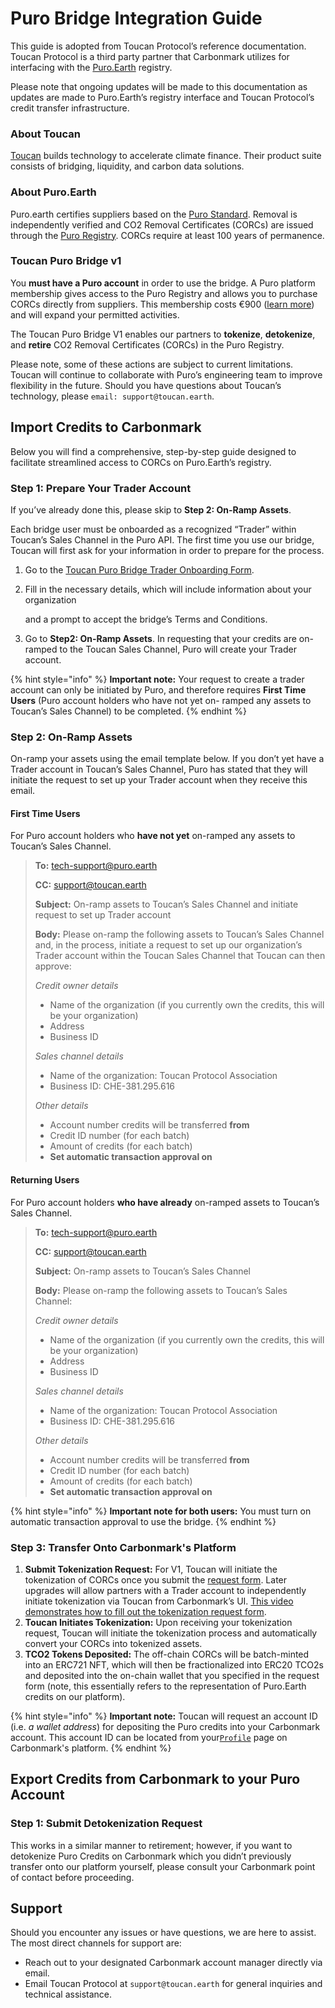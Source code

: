 # Puro Bridge Integration Guide

This guide is adopted from Toucan Protocol’s reference documentation. Toucan Protocol is a third party partner that Carbonmark utilizes for interfacing with the [Puro.Earth](https://puro.earth/) registry.

Please note that ongoing updates will be made to this documentation as updates are made to Puro.Earth’s registry interface and Toucan Protocol’s credit transfer infrastructure.

### About Toucan

[Toucan](https://toucan.earth/) builds technology to accelerate climate finance. Their product suite consists of bridging, liquidity, and carbon data solutions.

### About Puro.Earth

Puro.earth certifies suppliers based on the [Puro Standard](https://puro.earth/puro-standard-carbon-removal-credits). Removal is independently verified and CO2 Removal Certificates (CORCs) are issued through the [Puro Registry](https://registry.puro.earth/carbon-sequestration/retirements). CORCs require at least 100 years of permanence.

### Toucan Puro Bridge v1

You **must have a Puro account** in order to use the bridge. A Puro platform membership gives access to the Puro Registry and allows you to purchase CORCs directly from suppliers. This membership costs €900 ([learn more](https://puro.earth/fees)) and will expand your permitted activities.

The Toucan Puro Bridge V1 enables our partners to **tokenize**, **detokenize**, and **retire** CO2 Removal Certificates (CORCs) in the Puro Registry.

Please note, some of these actions are subject to current limitations. Toucan will continue to collaborate with Puro’s engineering team to improve flexibility in the future. Should you have questions about Toucan’s technology, please `email: support@toucan.earth`.

## Import Credits to Carbonmark

Below you will find a comprehensive, step-by-step guide designed to facilitate streamlined access to CORCs on Puro.Earth’s registry.

### Step 1: Prepare Your Trader Account

If you’ve already done this, please skip to **Step 2: On-Ramp Assets**.

Each bridge user must be onboarded as a recognized “Trader” within Toucan’s Sales Channel in the Puro API. The first time you use our bridge, Toucan will first ask for your information in order to prepare for the process.

1. Go to the [Toucan Puro Bridge Trader Onboarding Form](https://toucanprotocol.typeform.com/to/NuMht1wy).
2.  Fill in the necessary details, which will include information about your organization

    and a prompt to accept the bridge’s Terms and Conditions.
3. Go to **Step2: On-Ramp Assets**. In requesting that your credits are on-ramped to the Toucan Sales Channel, Puro will create your Trader account.

{% hint style="info" %}
**Important note:** Your request to create a trader account can only be initiated by Puro, and therefore requires **First Time Users** (Puro account holders who have not yet on- ramped any assets to Toucan’s Sales Channel) to be completed.
{% endhint %}

### Step 2: On-Ramp Assets

On-ramp your assets using the email template below. If you don’t yet have a Trader account in Toucan’s Sales Channel, Puro has stated that they will initiate the request to set up your Trader account when they receive this email.

#### First Time Users&#x20;

For Puro account holders who **have not yet** on-ramped any assets to Toucan’s Sales Channel.

> **To:** tech-support@puro.earth&#x20;
>
> **CC:** support@toucan.earth
>
> **Subject:** On-ramp assets to Toucan’s Sales Channel and initiate request to set up Trader account
>
> **Body:** Please on-ramp the following assets to Toucan’s Sales Channel and, in the process, initiate a request to set up our organization’s Trader account within the Toucan Sales Channel that Toucan can then approve:
>
> _Credit owner details_
>
> * Name of the organization (if you currently own the credits, this will be your organization)
> * Address
> * Business ID
>
> _Sales channel details_
>
> * Name of the organization: Toucan Protocol Association
> * Business ID: CHE-381.295.616
>
> _Other details_
>
> * Account number credits will be transferred **from**
> * Credit ID number (for each batch)
> * Amount of credits (for each batch)
> * **Set automatic transaction approval on**

#### Returning Users

For Puro account holders **who have already** on-ramped assets to Toucan’s Sales Channel.

> **To:** tech-support@puro.earth&#x20;
>
> **CC:** support@toucan.earth
>
> **Subject:** On-ramp assets to Toucan’s Sales Channel
>
> **Body:** Please on-ramp the following assets to Toucan’s Sales Channel:
>
> _Credit owner details_
>
> * Name of the organization (if you currently own the credits, this will be your organization)
> * Address
> * Business ID
>
> _Sales channel details_
>
> * Name of the organization: Toucan Protocol Association
> * Business ID: CHE-381.295.616
>
> _Other details_
>
> * Account number credits will be transferred **from**
> * Credit ID number (for each batch)
> * Amount of credits (for each batch)
> * **Set automatic transaction approval on**

{% hint style="info" %}
**Important note for both users:** You must turn on automatic transaction approval to use the bridge.
{% endhint %}

### Step 3: Transfer Onto Carbonmark's Platform

1. **Submit Tokenization Request:** For V1, Toucan will initiate the tokenization of CORCs once you submit the [request form](https://toucanprotocol.typeform.com/to/Rg46Snpq). Later upgrades will allow partners with a Trader account to independently initiate tokenization via Toucan from Carbonmark’s UI. [This video demonstrates how to fill out the tokenization request form](https://www.loom.com/share/deaac9b07b774793ba07f1a573671b2d).
2. **Toucan Initiates Tokenization:** Upon receiving your tokenization request, Toucan will initiate the tokenization process and automatically convert your CORCs into tokenized assets.
3. **TCO2 Tokens Deposited:** The off-chain CORCs will be batch-minted into an ERC721 NFT, which will then be fractionalized into ERC20 TCO2s and deposited into the on-chain wallet that you specified in the request form (note, this essentially refers to the representation of Puro.Earth credits on our platform).

{% hint style="info" %}
**Important note:** Toucan will request an account ID (i.e. _a wallet address_) for depositing the Puro credits into your Carbonmark account. This account ID can be located from your[`Profile`](https://www.carbonmark.com/login) page on Carbonmark's platform.
{% endhint %}

## Export Credits from Carbonmark to your Puro Account

### Step 1: Submit Detokenization Request

This works in a similar manner to retirement; however, if you want to detokenize Puro Credits on Carbonmark which you didn’t previously transfer onto our platform yourself, please consult your Carbonmark point of contact before proceeding.

## Support

Should you encounter any issues or have questions, we are here to assist. The most direct channels for support are:

* Reach out to your designated Carbonmark account manager directly via email.
* Email Toucan Protocol at `support@toucan.earth` for general inquiries and technical assistance.
